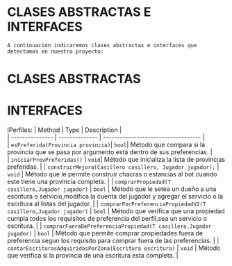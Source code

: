 # CLASES ABSTRACTAS E INTERFACES
	A continuación indicaremos clases abstractas e interfaces que  detectamos en nuestro proyecto:

# CLASES ABSTRACTAS


# INTERFACES

IPerfiles:
|    Method   |    Type    |          Description          |  
| --------------- | -------------- | ----------------------------------- |  
| `esPreferida(Provincia provincia)`| `bool`| Método que compara si la provincia que se pasa por argumento está dentro de sus preferencias. |  
| `iniciarProvPreferidas()` | `void`| Método que inicializa la lista de provincias preferidas. |
| `construirMejora(Casillero casillero, Jugador jugador);` | `void` | Método que le permite construir chacras o estancias al bot cuando este tiene una provincia completa. |
| `comprarPropiedad(T casillero,Jugador jugador)` | `bool` | Método que le setea un dueño a una escritura o servicio,modifica la cuenta del jugador y agregar el servicio o la escritura al listas del jugador. |
| `comprarPorPreferenciaPropiedadV2(T casillero,Jugador jugador)` | `bool` | Método que  verifica que una propiedad cumpla todos los requisitos de preferencia del perfil,sea un servicio o escritura. |
| `comprarFueraDePreferenciaPropiedad(T casillero,Jugador jugador)` | `bool` | Método que permite comprar propiedades fuera de preferencia segun los requisito para comprar fuera de las preferencias. |
| `contarEscriturasAdquiridasPorZona(Escritura escritura)` | `void` | Método que verifica si la provincia de una escritura esta completa. |

